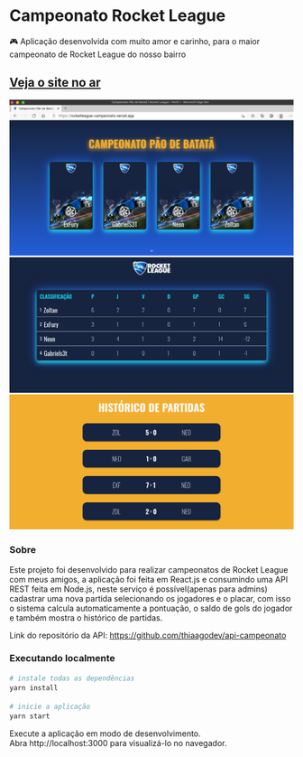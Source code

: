 # Campeonato Rocket League

🎮 Aplicação desenvolvida com muito amor e carinho, para o maior campeonato de Rocket League do nosso bairro

## [Veja o site no ar](https://camp-pao-de-batata.vercel.app/)

![Screenshot 1](./.github/Screenshot_1.png)
![Screenshot 2](./.github/Screenshot_2.png)
![Screenshot 3](./.github/Screenshot_3.png)

### Sobre

Este projeto foi desenvolvido para realizar campeonatos de Rocket League com meus amigos, a aplicação foi feita em React.js e consumindo uma API REST feita em Node.js, neste serviço é possível(apenas para admins) cadastrar uma nova partida selecionando os jogadores e o placar, com isso o sistema calcula automaticamente a pontuação, o saldo de gols do jogador e também mostra o histórico de partidas.

Link do repositório da API: https://github.com/thiaagodev/api-campeonato

### Executando localmente

```sh
# instale todas as dependências
yarn install

# inicie a aplicação
yarn start
```

Execute a aplicação em modo de desenvolvimento. <br>
Abra http://localhost:3000 para visualizá-lo no navegador.

